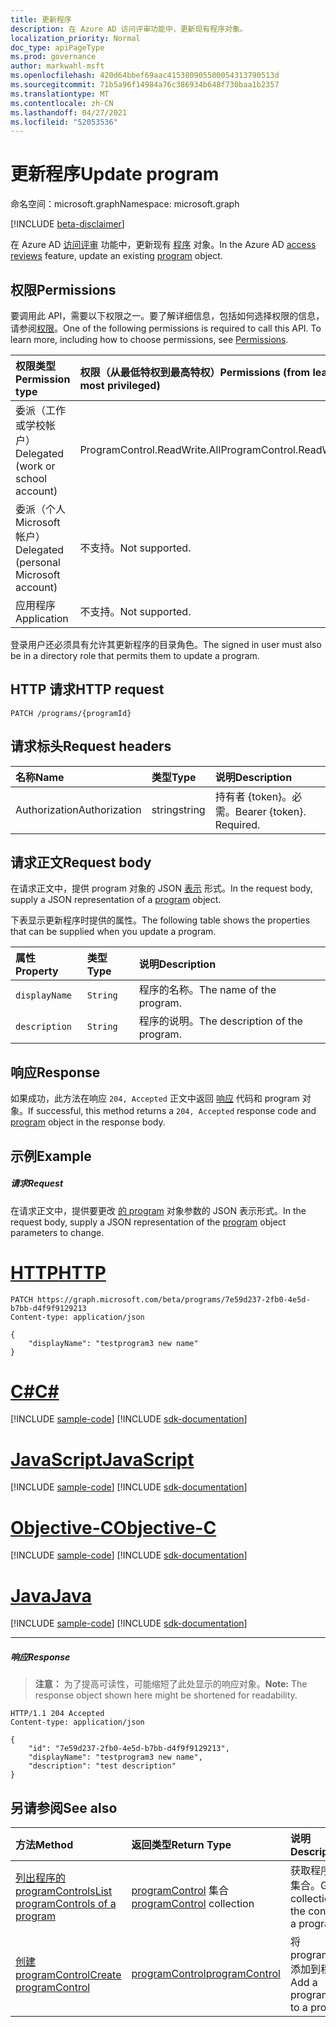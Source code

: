 ```yaml
---
title: 更新程序
description: 在 Azure AD 访问评审功能中，更新现有程序对象。
localization_priority: Normal
doc_type: apiPageType
ms.prod: governance
author: markwahl-msft
ms.openlocfilehash: 420d64bbef69aac415380905500054313790513d
ms.sourcegitcommit: 71b5a96f14984a76c386934b648f730baa1b2357
ms.translationtype: MT
ms.contentlocale: zh-CN
ms.lasthandoff: 04/27/2021
ms.locfileid: "52053536"
---
```

# <a name="update-program"></a><span data-ttu-id="2502f-103">更新程序</span><span class="sxs-lookup"><span data-stu-id="2502f-103">Update program</span></span>

<span data-ttu-id="2502f-104">命名空间：microsoft.graph</span><span class="sxs-lookup"><span data-stu-id="2502f-104">Namespace: microsoft.graph</span></span>

[!INCLUDE [beta-disclaimer](../../includes/beta-disclaimer.md)]

<span data-ttu-id="2502f-105">在 Azure AD [访问评审](../resources/accessreviews-root.md) 功能中，更新现有 [程序](../resources/program.md) 对象。</span><span class="sxs-lookup"><span data-stu-id="2502f-105">In the Azure AD [access reviews](../resources/accessreviews-root.md) feature, update an existing [program](../resources/program.md) object.</span></span>
## <a name="permissions"></a><span data-ttu-id="2502f-106">权限</span><span class="sxs-lookup"><span data-stu-id="2502f-106">Permissions</span></span>
<span data-ttu-id="2502f-p101">要调用此 API，需要以下权限之一。要了解详细信息，包括如何选择权限的信息，请参阅[权限](/graph/permissions-reference)。</span><span class="sxs-lookup"><span data-stu-id="2502f-p101">One of the following permissions is required to call this API. To learn more, including how to choose permissions, see [Permissions](/graph/permissions-reference).</span></span>

|<span data-ttu-id="2502f-109">权限类型</span><span class="sxs-lookup"><span data-stu-id="2502f-109">Permission type</span></span>                        | <span data-ttu-id="2502f-110">权限（从最低特权到最高特权）</span><span class="sxs-lookup"><span data-stu-id="2502f-110">Permissions (from least to most privileged)</span></span>              |
|:--------------------------------------|:---------------------------------------------------------|
|<span data-ttu-id="2502f-111">委派（工作或学校帐户）</span><span class="sxs-lookup"><span data-stu-id="2502f-111">Delegated (work or school account)</span></span>     | <span data-ttu-id="2502f-112">ProgramControl.ReadWrite.All</span><span class="sxs-lookup"><span data-stu-id="2502f-112">ProgramControl.ReadWrite.All</span></span>   |
|<span data-ttu-id="2502f-113">委派（个人 Microsoft 帐户）</span><span class="sxs-lookup"><span data-stu-id="2502f-113">Delegated (personal Microsoft account)</span></span> | <span data-ttu-id="2502f-114">不支持。</span><span class="sxs-lookup"><span data-stu-id="2502f-114">Not supported.</span></span> |
|<span data-ttu-id="2502f-115">应用程序</span><span class="sxs-lookup"><span data-stu-id="2502f-115">Application</span></span>                            | <span data-ttu-id="2502f-116">不支持。</span><span class="sxs-lookup"><span data-stu-id="2502f-116">Not supported.</span></span> |

<span data-ttu-id="2502f-117">登录用户还必须具有允许其更新程序的目录角色。</span><span class="sxs-lookup"><span data-stu-id="2502f-117">The signed in user must also be in a directory role that permits them to update a program.</span></span>

## <a name="http-request"></a><span data-ttu-id="2502f-118">HTTP 请求</span><span class="sxs-lookup"><span data-stu-id="2502f-118">HTTP request</span></span>
<!-- { "blockType": "ignored" } -->
```http
PATCH /programs/{programId}
```
## <a name="request-headers"></a><span data-ttu-id="2502f-119">请求标头</span><span class="sxs-lookup"><span data-stu-id="2502f-119">Request headers</span></span>
| <span data-ttu-id="2502f-120">名称</span><span class="sxs-lookup"><span data-stu-id="2502f-120">Name</span></span>         | <span data-ttu-id="2502f-121">类型</span><span class="sxs-lookup"><span data-stu-id="2502f-121">Type</span></span>        | <span data-ttu-id="2502f-122">说明</span><span class="sxs-lookup"><span data-stu-id="2502f-122">Description</span></span> |
|:-------------|:------------|:------------|
| <span data-ttu-id="2502f-123">Authorization</span><span class="sxs-lookup"><span data-stu-id="2502f-123">Authorization</span></span> | <span data-ttu-id="2502f-124">string</span><span class="sxs-lookup"><span data-stu-id="2502f-124">string</span></span> | <span data-ttu-id="2502f-p102">持有者 \{token\}。必需。</span><span class="sxs-lookup"><span data-stu-id="2502f-p102">Bearer \{token\}. Required.</span></span> |

## <a name="request-body"></a><span data-ttu-id="2502f-127">请求正文</span><span class="sxs-lookup"><span data-stu-id="2502f-127">Request body</span></span>
<span data-ttu-id="2502f-128">在请求正文中，提供 program 对象的 JSON [表示](../resources/program.md) 形式。</span><span class="sxs-lookup"><span data-stu-id="2502f-128">In the request body, supply a JSON representation of a [program](../resources/program.md) object.</span></span>

<span data-ttu-id="2502f-129">下表显示更新程序时提供的属性。</span><span class="sxs-lookup"><span data-stu-id="2502f-129">The following table shows the properties that can be supplied when you update a program.</span></span>

| <span data-ttu-id="2502f-130">属性</span><span class="sxs-lookup"><span data-stu-id="2502f-130">Property</span></span>     | <span data-ttu-id="2502f-131">类型</span><span class="sxs-lookup"><span data-stu-id="2502f-131">Type</span></span>        | <span data-ttu-id="2502f-132">说明</span><span class="sxs-lookup"><span data-stu-id="2502f-132">Description</span></span> |
|:-------------|:------------|:------------|
| `displayName`               |`String`                              |  <span data-ttu-id="2502f-133">程序的名称。</span><span class="sxs-lookup"><span data-stu-id="2502f-133">The name of the program.</span></span>                   |
| `description`               |`String`                              |  <span data-ttu-id="2502f-134">程序的说明。</span><span class="sxs-lookup"><span data-stu-id="2502f-134">The description of the program.</span></span>           |


## <a name="response"></a><span data-ttu-id="2502f-135">响应</span><span class="sxs-lookup"><span data-stu-id="2502f-135">Response</span></span>
<span data-ttu-id="2502f-136">如果成功，此方法在响应 `204, Accepted` 正文中返回 [响应](../resources/program.md) 代码和 program 对象。</span><span class="sxs-lookup"><span data-stu-id="2502f-136">If successful, this method returns a `204, Accepted` response code and [program](../resources/program.md) object in the response body.</span></span>

## <a name="example"></a><span data-ttu-id="2502f-137">示例</span><span class="sxs-lookup"><span data-stu-id="2502f-137">Example</span></span>
##### <a name="request"></a><span data-ttu-id="2502f-138">请求</span><span class="sxs-lookup"><span data-stu-id="2502f-138">Request</span></span>
<span data-ttu-id="2502f-139">在请求正文中，提供要更改 [的 program](../resources/program.md) 对象参数的 JSON 表示形式。</span><span class="sxs-lookup"><span data-stu-id="2502f-139">In the request body, supply a JSON representation of the [program](../resources/program.md) object parameters to change.</span></span>


# <a name="http"></a>[<span data-ttu-id="2502f-140">HTTP</span><span class="sxs-lookup"><span data-stu-id="2502f-140">HTTP</span></span>](#tab/http)
<!-- {
  "blockType": "request",
  "name": "update_program"
}-->
```http
PATCH https://graph.microsoft.com/beta/programs/7e59d237-2fb0-4e5d-b7bb-d4f9f9129213
Content-type: application/json

{
    "displayName": "testprogram3 new name"
}
```
# <a name="c"></a>[<span data-ttu-id="2502f-141">C#</span><span class="sxs-lookup"><span data-stu-id="2502f-141">C#</span></span>](#tab/csharp)
[!INCLUDE [sample-code](../includes/snippets/csharp/update-program-csharp-snippets.md)]
[!INCLUDE [sdk-documentation](../includes/snippets/snippets-sdk-documentation-link.md)]

# <a name="javascript"></a>[<span data-ttu-id="2502f-142">JavaScript</span><span class="sxs-lookup"><span data-stu-id="2502f-142">JavaScript</span></span>](#tab/javascript)
[!INCLUDE [sample-code](../includes/snippets/javascript/update-program-javascript-snippets.md)]
[!INCLUDE [sdk-documentation](../includes/snippets/snippets-sdk-documentation-link.md)]

# <a name="objective-c"></a>[<span data-ttu-id="2502f-143">Objective-C</span><span class="sxs-lookup"><span data-stu-id="2502f-143">Objective-C</span></span>](#tab/objc)
[!INCLUDE [sample-code](../includes/snippets/objc/update-program-objc-snippets.md)]
[!INCLUDE [sdk-documentation](../includes/snippets/snippets-sdk-documentation-link.md)]

# <a name="java"></a>[<span data-ttu-id="2502f-144">Java</span><span class="sxs-lookup"><span data-stu-id="2502f-144">Java</span></span>](#tab/java)
[!INCLUDE [sample-code](../includes/snippets/java/update-program-java-snippets.md)]
[!INCLUDE [sdk-documentation](../includes/snippets/snippets-sdk-documentation-link.md)]

---


##### <a name="response"></a><span data-ttu-id="2502f-145">响应</span><span class="sxs-lookup"><span data-stu-id="2502f-145">Response</span></span>
><span data-ttu-id="2502f-146">**注意：** 为了提高可读性，可能缩短了此处显示的响应对象。</span><span class="sxs-lookup"><span data-stu-id="2502f-146">**Note:** The response object shown here might be shortened for readability.</span></span>
<!-- {
  "blockType": "response",
  "truncated": true,
  "@odata.type": "microsoft.graph.program"
} -->
```http
HTTP/1.1 204 Accepted
Content-type: application/json

{
    "id": "7e59d237-2fb0-4e5d-b7bb-d4f9f9129213",
    "displayName": "testprogram3 new name",
    "description": "test description"
}
```

## <a name="see-also"></a><span data-ttu-id="2502f-147">另请参阅</span><span class="sxs-lookup"><span data-stu-id="2502f-147">See also</span></span>

| <span data-ttu-id="2502f-148">方法</span><span class="sxs-lookup"><span data-stu-id="2502f-148">Method</span></span>           | <span data-ttu-id="2502f-149">返回类型</span><span class="sxs-lookup"><span data-stu-id="2502f-149">Return Type</span></span>    |<span data-ttu-id="2502f-150">说明</span><span class="sxs-lookup"><span data-stu-id="2502f-150">Description</span></span>|
|:---------------|:--------|:----------|
|[<span data-ttu-id="2502f-151">列出程序的 programControls</span><span class="sxs-lookup"><span data-stu-id="2502f-151">List programControls of a program</span></span>](program-listcontrols.md) |     <span data-ttu-id="2502f-152">[programControl](../resources/programcontrol.md) 集合</span><span class="sxs-lookup"><span data-stu-id="2502f-152">[programControl](../resources/programcontrol.md) collection</span></span>|    <span data-ttu-id="2502f-153">获取程序控件的集合。</span><span class="sxs-lookup"><span data-stu-id="2502f-153">Get a collection of the controls of a program.</span></span>|
|[<span data-ttu-id="2502f-154">创建 programControl</span><span class="sxs-lookup"><span data-stu-id="2502f-154">Create programControl</span></span>](programcontrol-create.md) |        [<span data-ttu-id="2502f-155">programControl</span><span class="sxs-lookup"><span data-stu-id="2502f-155">programControl</span></span>](../resources/programcontrol.md)    |   <span data-ttu-id="2502f-156">将 programControl 添加到程序。</span><span class="sxs-lookup"><span data-stu-id="2502f-156">Add a programControl to a program.</span></span>|

<!--
{
  "type": "#page.annotation",
  "description": "Update program",
  "keywords": "",
  "section": "documentation",
  "tocPath": "",
  "suppressions": [
  ]
}
-->


